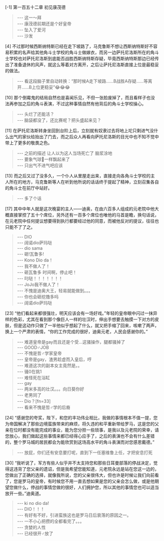 
[-1] 第一百五十二章 初见康茂德
>--- 这一～拜<br>
>--- 康茂德前期还是个好皇帝<br>
>--- 坠入了爱河<br>
>--- 沙发<br>

[4] 不过那时候西斯纳特斯已经在走下坡路了，马克鲁斯不想让西斯纳特斯好不容易积累的名声给其他角斗士学校的角斗士做嫁衣，而另一边萨托尼洛斯所在的角斗士学校也对萨托尼洛斯到底能否战胜西斯纳特斯存疑，毕竟西斯纳特斯那边已经传出了准备退休的风声，就这么等着对方离开，之后让萨托尼洛斯直接上位是最稳妥的做法。
>--- 看这段脑子里自动转换：“那时候A走下坡路……B战胜A存疑……等离开……B上位更稳妥”😂😂😂<br>

[10] 那个倒霉鬼的结局自然也是喜闻乐见，不但一张脸废掉了，而且看样子也没法再参加之后的角斗表演，不过这种事情自然有他背后的角斗士学校操心。
>--- 头烂了还能活？<br>
>--- 脑袋都没了，还比赛呢？把头盛起来见？<br>

[11] 在萨托尼洛斯转身坐回到台阶上后，立刻就有奴隶过去将地上坨只剩进气没什么出气的家伙给抬出了门去，而之后众人再看向萨托尼洛斯的目光中也不知不觉中带上了更多的敬畏之色。
>--- 之前的描述 让人以为这人当场死亡了 脑浆涂地<br>
>--- 要象气球🎈一样飘起来了<br>
>--- 只出气不进气吧应该<br>

[13] 而之后又过了没多久，一个仆人从里屋走出来，直接走向各角斗士学校的主人所在的地方，马克鲁斯等人在听到他所说的话话终于提起了精神，立刻召集各自的角斗士在前厅中站好。
>--- 多了个话<br>

[17] 其中中年人就是这次晚宴的主人——迪奥，在由六百多人组成的元老院中他大概直接掌控了五十个席位，另外还有一百多个席位也唯他的马首是瞻，换句话说，在元老院中任何提议想要得到执行都要经过他的同意，而被他反对的提议，往往也只能不了了之。
>--- DIO<br>
>--- 阔诺dio萨玛哒<br>
>--- dio sama<br>
>--- 砸!瓦鲁多!<br>
>--- Kono Dio da！<br>
>--- 我不做人了！<br>
>--- 砸瓦鲁多 时间啊，停止吧！<br>
>--- 叼哒！！！！！！！<br>
>--- JoJo我不做人了！<br>
>--- 不愧是迪奥大王，轻易就能做到。。。<br>
>--- 你也会砸挖撸多吗<br>
>--- 阔诺dio萨玛哒<br>

[23] “他们看起来都很强壮，明天应该会有一场好戏。”年轻的皇帝眼中闪过一抹异样的色彩，尤其在看到那个像巨人一样的壮汉时，伸出手想要去触摸一下对方的皮肤，但是这动作只做了一半他似乎想起了什么，就又把手缩了回来，咳嗽了两声，换上一个严肃的表情，“你的工作完成的很好，迪奥元老，人民会感谢你的。”
>--- 难道皇帝是gay而且还是个受…这骚操作，腿都骚掉了<br>
>--- GOOD♂JOB<br>
>--- 不愧是哲♂学家皇帝<br>
>--- 皇帝是gay，渣男趁虚而入皇后，哼<br>
>--- 难道这次的副本女主竟然是。。<br>
>--- 骚0在挑1<br>
>--- 难怪死在浴缸<br>
>--- gay<br>
>--- 两米多高的壮汉。。。向日葵你好<br>
>--- 老男同了<br>
>--- Dio？[fn=33]<br>
>--- 看来不愧是哲♂学的后裔<br>

[24] “感谢您的夸奖，陛下，和您的丰功伟业相比，我做的事情根本不值一提，您为帝国解决了那些边境蛮族带来的麻烦，将久违的和平重新带给罗马，这是您的父亲在位时都没有能完成的事业，能为您分担一些琐事，是我以及元老院的荣幸，请您放心，我们做起这些事情来都已经得心应手了，之后的表演也不会有什么差错的，整个罗马城的居民都会为能欣赏到这场高水平的角斗表演而对您感恩戴德。”
>--- 放屁，你们还有安息要打呢，直到下一任塞维鲁上任，才把安息打死<br>

[30] “我听说了，军方有些人似乎并不太支持您和那些日耳曼部落的停战决定，觉得这违背了您父亲的遗诏，但是我希望您能知道，元老院永远是站在您这一边的，您做出了正确的选择，就像我所说，您的父亲很伟大，但也许是时候让我们向前看了，您是罗马的皇帝，有时候您不用一直去想如果是您的父亲会怎么做，或是他期望您做什么，停战的事情您做的很好，人们拥护您，所以其他的事情您也可以适当放开一些。”迪奥道。
>--- ki no dio da!<br>
>--- DIO！！！<br>
>--- 有好有不好，引进蛮族这也是罗马日后衰落的原因之一。<br>
>--- 一不小心把攒的全都看完了。。。<br>
>--- 贪婪的人性<br>
>--- 已经很开♂放了<br>
